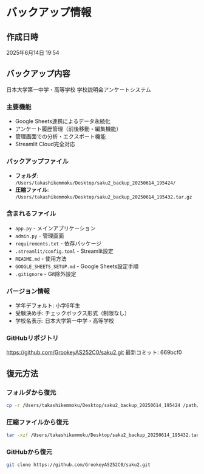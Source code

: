 # バックアップ情報

## 作成日時
2025年6月14日 19:54

## バックアップ内容
日本大学第一中学・高等学校 学校説明会アンケートシステム

### 主要機能
- Google Sheets連携によるデータ永続化
- アンケート履歴管理（前後移動・編集機能）
- 管理画面での分析・エクスポート機能
- Streamlit Cloud完全対応

### バックアップファイル
- **フォルダ**: `/Users/takashikemmoku/Desktop/saku2_backup_20250614_195424/`
- **圧縮ファイル**: `/Users/takashikemmoku/Desktop/saku2_backup_20250614_195432.tar.gz`

### 含まれるファイル
- `app.py` - メインアプリケーション
- `admin.py` - 管理画面
- `requirements.txt` - 依存パッケージ
- `.streamlit/config.toml` - Streamlit設定
- `README.md` - 使用方法
- `GOOGLE_SHEETS_SETUP.md` - Google Sheets設定手順
- `.gitignore` - Git除外設定

### バージョン情報
- 学年デフォルト: 小学6年生
- 受験決め手: チェックボックス形式（制限なし）
- 学校名表示: 日本大学第一中学・高等学校

### GitHubリポジトリ
https://github.com/GrookeyAS252C0/saku2.git
最新コミット: 669bcf0

## 復元方法

### フォルダから復元
```bash
cp -r /Users/takashikemmoku/Desktop/saku2_backup_20250614_195424 /path/to/restore/location
```

### 圧縮ファイルから復元
```bash
tar -xzf /Users/takashikemmoku/Desktop/saku2_backup_20250614_195432.tar.gz -C /path/to/restore/location
```

### GitHubから復元
```bash
git clone https://github.com/GrookeyAS252C0/saku2.git
```